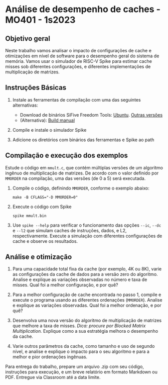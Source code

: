 # Análise de desempenho de caches - MO401 - 1s2023

## Objetivo geral

Neste trabalho vamos analisar o impacto de configurações de cache e otimizações em nível de software para o desempenho geral do sistema de memória. Vamos usar o simulador de RISC-V Spike para estimar cache misses sob diferentes configurações, e diferentes implementações de multiplicação de matrizes.

## Instruções Básicas


1. Instale as ferramentas de compilação com uma das seguintes alternativas:
   - Download de binários SiFive Freedom Tools: [Ubuntu](https://static.dev.sifive.com/dev-tools/freedom-tools/v2020.12/riscv64-unknown-elf-toolchain-10.2.0-2020.12.8-x86_64-linux-ubuntu14.tar.gz). [Outras versões](https://github.com/sifive/freedom-tools/releases/tag/v2020.12.0)
   - (Alternativa): [Build manual](https://github.com/riscv-collab/riscv-gnu-toolchain)

2. Compile e instale o simulador Spike

3. Adicione os diretórios com binários das ferramentas e Spike ao path

## Compilação e execução dos exemplos

Estude o código em `mmult.c`, que contém múltiplas versões de um algoritmo ingênuo de multiplicação de matrizes. De acordo com o valor definido por `MMORDER` na compilação, uma das versões (de 0 a 5) será executada.

1. Compile o código, definindo `MMORDER`, conforme o exemplo abaixo:

   `make -B CFLAGS="-D MMORDER=0"`

2. Execute o código com Spike

   `spike mmult.bin`

3. Use `spike --help` para verificar o funcionamento das opções ``--ic``,  ``--dc`` e  ``--l2`` que simulam caches de instruções, dados, e L2, respectivamente. Execute a simulação com diferentes configurações de cache e observe os resultados.


## Análise e otimização

1. Para uma capacidade total fixa da cache (por exemplo, 4K ou 8K), varie as configurações da cache de dados para a versão zero do algoritmo. Analise e explique as variações observadas no número e taxa de misses. Qual foi a melhor configuração, e por quê? 

2. Para a melhor configuração de cache encontrada no passo 1, compile e execute o programa usando as diferentes ordenações (`MMORDER`). Analise e explique as variações observadas. Qual foi a melhor ordenação, e por quê? 

3. Desenvolva uma nova versão do algoritmo de multiplicação de matrizes que melhore a taxa de misses. _Dica: procure por Blocked Matrix Multiplication._ Explique como a sua estratégia melhora o desempenho da cache.

4. Varie outros parâmetros da cache, como tamanho e uso de segundo nível, e analise e explique o impacto para o seu algoritmo e para a melhor e pior ordenações ingênuas. 

Para entrega do trabalho, prepare um arquivo .zip com seu código, instruções para execução, e um breve relatório em formato Markdown ou PDF. Entregue via Classroom até a data limite. 